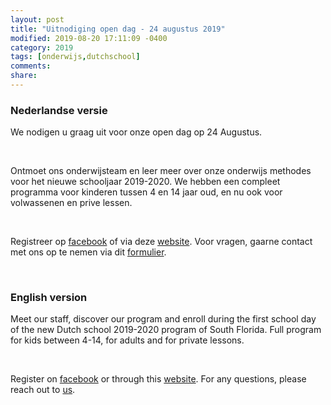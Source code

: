 ```yaml
---
layout: post
title: "Uitnodiging open dag - 24 augustus 2019"
modified: 2019-08-20 17:11:09 -0400
category: 2019
tags: [onderwijs,dutchschool]
comments: 
share: 
---
```


### Nederlandse versie

We nodigen u graag uit voor onze open dag op 24 Augustus.

<br/>

Ontmoet ons onderwijsteam en leer meer over onze onderwijs methodes voor het nieuwe schooljaar 2019-2020. We hebben een compleet programma voor kinderen tussen 4 en 14 jaar oud, en nu ook voor volwassenen en prive lessen. 

<br/>


Registreer op [facebook](https://www.facebook.com/events/877648985947101/) of via deze [website](/aanmelden). Voor vragen, gaarne contact met ons op te nemen via dit [formulier](/aanmelden).

<br/>

### English version

Meet our staff, discover our program and enroll during the first school day of the new Dutch school 2019-2020 program of South Florida. Full program for kids between 4-14, for adults and for private lessons.

<br/>

Register on [facebook](https://www.facebook.com/events/877648985947101/) or through this [website](/aanmelden). For any questions, please reach out to [us](/aanmelden).
